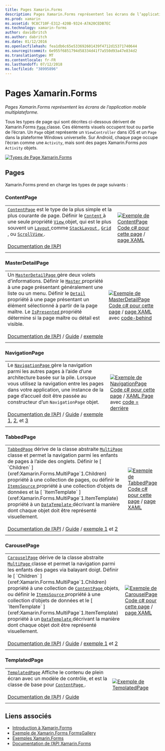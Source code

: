 ```yaml
---
title: Pages Xamarin.Forms
description: Pages Xamarin.Forms représentent les écrans de l’application mobile multiplateforme. Cet article répertorie les pages qui sont inclus dans Xamarin.Forms.
ms.prod: xamarin
ms.assetid: 9C8C710F-E312-420B-9324-A7A20CEDB7EC
ms.technology: xamarin-forms
author: davidbritch
ms.author: dabritch
ms.date: 01/12/2016
ms.openlocfilehash: fea1db6c65e533692601439f4712d15371740644
ms.sourcegitcommit: 6e955f6851794d58334d41f7a550d93a47e834d2
ms.translationtype: MT
ms.contentlocale: fr-FR
ms.lasthandoff: 07/12/2018
ms.locfileid: "38995896"
---
```

# <a name="xamarinforms-pages"></a>Pages Xamarin.Forms

_Pages Xamarin.Forms représentent les écrans de l’application mobile multiplateforme._

Tous les types de page qui sont décrites ci-dessous dérivent de Xamarin.Forms [ `Page` ](xref:Xamarin.Forms.Page) classe. Ces éléments visuels occupent tout ou partie de l’écran. Un `Page` objet représente un `ViewController` dans iOS et un `Page` dans la plateforme Windows universelle. Sur Android, chaque page occupe l’écran comme une `Activity`, mais sont des pages Xamarin.Forms *pas* `Activity` objets.

[ ![](pages-images/pages-sml.png "Types de Page Xamarin.Forms")](pages-images/pages.png#lightbox "Types de Page Xamarin.Forms")

## <a name="pages"></a>Pages

Xamarin.Forms prend en charge les types de page suivants :

<a name="contentPage" />

### <a name="contentpage"></a>ContentPage

|     |     |
| --- | --- |
| [`ContentPage`](xref:Xamarin.Forms.ContentPage) est le type de la plus simple et la plus courante de page. Définir le [ `Content` ](xref:Xamarin.Forms.ContentPage.Content) à une seule propriété [ `View` ](views.md) objet, qui est le plus souvent un [ `Layout` ](layouts.md) comme [ `StackLayout` ](layouts.md#stackLayout), [ `Grid` ](layouts.md#grid), ou [ `ScrollView` ](layouts.md#scrollView).<br /><br />[Documentation de l’API](xref:Xamarin.Forms.ContentPage) | [![Exemple de ContentPage](pages-images/ContentPage.png "ContentPage exemple")](pages-images/ContentPage-Large.png#lightbox "ContentPage exemple")<br />[Code c# pour cette page](https://github.com/xamarin/xamarin-forms-samples/blob/master/FormsGallery/FormsGallery/FormsGallery/CodeExamples/ContentPageDemoPage.cs) / [page XAML](https://github.com/xamarin/xamarin-forms-samples/blob/master/FormsGallery/FormsGallery/FormsGallery/XamlExamples/ContentPageDemoPage.xaml) |
|     |     |

### <a name="masterdetailpage"></a>MasterDetailPage

|     |     |
| --- | --- |
| Un [ `MasterDetailPage` ](xref:Xamarin.Forms.MasterDetailPage) gère deux volets d’informations. Définir le [ `Master` ](xref:Xamarin.Forms.MasterDetailPage.Master) propriété à une page présentant généralement une liste ou un menu. Définir le [ `Detail` ](xref:Xamarin.Forms.MasterDetailPage.Detail) propriété à une page présentant un élément sélectionné à partir de la page maître. Le [ `IsPresented` ](xref:Xamarin.Forms.MasterDetailPage.IsPresented) propriété détermine si la page maître ou détail est visible.<br /><br />[Documentation de l’API](xref:Xamarin.Forms.MasterDetailPage) / [Guide](~/xamarin-forms/app-fundamentals/navigation/master-detail-page.md) / [exemple](https://developer.xamarin.com/samples/xamarin-forms/Navigation/MasterDetailPage/) | [![Exemple de MasterDetailPage](pages-images/MasterDetailPage.png "MasterDetailPage exemple")](pages-images/MasterDetailPage-Large.png#lightbox "MasterDetailPage exemple")<br />[Code c# pour cette page](https://github.com/xamarin/xamarin-forms-samples/blob/master/FormsGallery/FormsGallery/FormsGallery/CodeExamples/MasterDetailPageDemoPage.cs) / [page XAML](https://github.com/xamarin/xamarin-forms-samples/blob/master/FormsGallery/FormsGallery/FormsGallery/XamlExamples/MasterDetailPageDemoPage.xaml) avec [code-behind](https://github.com/xamarin/xamarin-forms-samples/blob/master/FormsGallery/FormsGallery/FormsGallery/XamlExamples/MasterDetailPageDemoPage.xaml.cs) |
|     |     |

### <a name="navigationpage"></a>NavigationPage

|     |     |
| --- | --- |
| Le [ `NavigationPage` ](xref:Xamarin.Forms.NavigationPage) gère la navigation parmi les autres pages à l’aide d’une architecture basée sur la pile. Lorsque vous utilisez la navigation entre les pages dans votre application, une instance de la page d’accueil doit être passée au constructeur d’un `NavigationPage` objet.<br /><br />[Documentation de l’API](xref:Xamarin.Forms.NavigationPage) / [Guide](~/xamarin-forms/app-fundamentals/navigation/hierarchical.md) / [exemple 1](https://developer.xamarin.com/samples/xamarin-forms/Navigation/Hierarchical/), [2](https://developer.xamarin.com/samples/xamarin-forms/Navigation/PassingData/), et [3](https://developer.xamarin.com/samples/xamarin-forms/Navigation/LoginFlow/)  | [![Exemple de NavigationPage](pages-images/NavigationPage.png "NavigationPage exemple")](pages-images/NavigationPage-Large.png#lightbox "NavigationPage exemple")<br />[Code c# pour cette page](https://github.com/xamarin/xamarin-forms-samples/blob/master/FormsGallery/FormsGallery/FormsGallery/CodeExamples/NavigationPageDemoPage.cs) / [XAML Page](https://github.com/xamarin/xamarin-forms-samples/blob/master/FormsGallery/FormsGallery/FormsGallery/XamlExamples/NavigationPageDemoPage.xaml) avec [code = derrière](https://github.com/xamarin/xamarin-forms-samples/blob/master/FormsGallery/FormsGallery/FormsGallery/XamlExamples/NavigationPageDemoPage.xaml.cs) |
|     |     |

### <a name="tabbedpage"></a>TabbedPage

|     |     |
| --- | --- |
| [`TabbedPage`](xref:Xamarin.Forms.TabbedPage) dérive de la classe abstraite [ `MultiPage` ](xref:Xamarin.Forms.MultiPage`1) classe et permet la navigation parmi les enfants de pages à l’aide des onglets. Définir le [ `Children` ](xref:Xamarin.Forms.MultiPage`1.Children) propriété à une collection de pages, ou définir le [ `ItemsSource` ](xref:Xamarin.Forms.MultiPage`1.ItemsSource) propriété à une collection d’objets de données et la [ `ItemTemplate` ](xref:Xamarin.Forms.MultiPage`1.ItemTemplate) propriété à un [ `DataTemplate` ](xref:Xamarin.Forms.DataTemplate) décrivant la manière dont chaque objet doit être représenté visuellement.<br /><br />[Documentation de l’API](xref:Xamarin.Forms.TabbedPage) / [Guide](~/xamarin-forms/app-fundamentals/navigation/tabbed-page.md) / [exemple 1](https://developer.xamarin.com/samples/xamarin-forms/Navigation/TabbedPage/) et [2](https://developer.xamarin.com/samples/xamarin-forms/Navigation/TabbedPageWithNavigationPage) | [![Exemple de TabbedPage](pages-images/TabbedPage.png "TabbedPage exemple")](pages-images/TabbedPage-Large.png#lightbox "TabbedPage exemple")<br />[Code c# pour cette page](https://github.com/xamarin/xamarin-forms-samples/blob/master/FormsGallery/FormsGallery/FormsGallery/CodeExamples/TabbedPageDemoPage.cs) / [page XAML](https://github.com/xamarin/xamarin-forms-samples/blob/master/FormsGallery/FormsGallery/FormsGallery/XamlExamples/TabbedPageDemoPage.xaml) |
|     |     |

### <a name="carouselpage"></a>CarouselPage

|     |     |
| --- | --- |
| [`CarouselPage`](xref:Xamarin.Forms.CarouselPage) dérive de la classe abstraite [ `MultiPage` ](xref:Xamarin.Forms.MultiPage`1) classe et permet la navigation parmi les enfants des pages via balayant doigt. Définir le [ `Children` ](xref:Xamarin.Forms.MultiPage`1.Children) propriété à une collection de [ `ContentPage` ](#contentPage) objets, ou définir le [ `ItemsSource` ](xref:Xamarin.Forms.MultiPage`1.ItemsSource) propriété à une collection d’objets de données et le [ `ItemTemplate` ](xref:Xamarin.Forms.MultiPage`1.ItemTemplate) propriété à un [ `DataTemplate` ](xref:Xamarin.Forms.DataTemplate) décrivant la manière dont chaque objet doit être représenté visuellement.<br /><br />[Documentation de l’API](xref:Xamarin.Forms.CarouselPage) / [Guide](~/xamarin-forms/app-fundamentals/navigation/carousel-page.md) / [exemple 1](https://developer.xamarin.com/samples/xamarin-forms/Navigation/CarouselPage/) et [2](https://developer.xamarin.com/samples/xamarin-forms/Navigation/CarouselPageTemplate/) | [![Exemple de CarouselPage](pages-images/CarouselPage.png "CarouselPage exemple")](pages-images/CarouselPage-Large.png#lightbox "CarouselPage exemple")<br />[Code c# pour cette page](https://github.com/xamarin/xamarin-forms-samples/blob/master/FormsGallery/FormsGallery/FormsGallery/CodeExamples/CarouselPageDemoPage.cs) / [page XAML](https://github.com/xamarin/xamarin-forms-samples/blob/master/FormsGallery/FormsGallery/FormsGallery/XamlExamples/CarouselPageDemoPage.xaml) |
|     |     |

### <a name="templatedpage"></a>TemplatedPage

|     |     |
| --- | --- |
| [`TemplatedPage`](xref:Xamarin.Forms.TemplatedPage) Affiche le contenu de plein écran avec un modèle de contrôle, et est la classe de base pour [ `ContentPage` ](#contentPage).<br /><br />[Documentation de l’API](xref:Xamarin.Forms.TemplatedPage) / [Guide](~/xamarin-forms/app-fundamentals/templates/control-templates/index.md) | [![Exemple de TemplatedPage](pages-images/TemplatedPage.png "TemplatedPage exemple")](pages-images/TemplatedPage.png "TemplatedPage exemple") |
|     |     |

## <a name="related-links"></a>Liens associés

- [Introduction à Xamarin.Forms](~/xamarin-forms/get-started/introduction-to-xamarin-forms.md)
- [Exemple de Xamarin.Forms FormsGallery](https://developer.xamarin.com/samples/FormsGallery/)
- [Exemples Xamarin.Forms](https://developer.xamarin.com/samples/xamarin-forms/all/)
- [Documentation de l’API Xamarin.Forms](https://docs.microsoft.com/dotnet/api/xamarin.forms?view=xamarin-forms)
